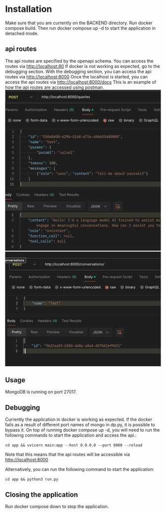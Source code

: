 # Installation

Make sure that you are currently on the BACKEND directory.
Run docker compose build.
Then run docker compose up -d to start the application in detached mode.

## api routes

The api routes are specified by the openapi schema. You can access the routes via <http://localhost:80>
If docker is not working as expected, go to the debugging section. With the debugging section, you can access the api routes via <http://localhost:8000>
Once the localhost is started, you can access the api routes via <http://localhost:8000/docs>
This is an example of how the api routes are accessed using postman.
![example](<docs/example.png>)
![example](<docs/exampletwo.png>)

## Usage

MongoDB is running on port 27017.

## Debugging

Currently the application in docker is working as expected.
If the docker fails as a result of different port names of mongo in dp.py, it is possible to bypass it.
On top of running docker compose up -d, you will need to run the following commands to start the application and access the api.:

```cd app && uvicorn main:app --host 0.0.0.0 --port 8000 --reload```

Note that this means that the api routes will be accessible via <http://localhost:8000>

Alternatively, you can run the following command to start the application:

```cd app && python3 run.py```

## Closing the application

Run docker compose down to stop the application.
